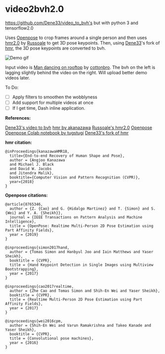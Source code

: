 
# video2bvh2.0
https://github.com/Dene33/video_to_bvh's but with python 3 and tensorflow2.0

Uses [Openpose](https://github.com/CMU-Perceptual-Computing-Lab/openpose) to crop frames around a single person and then uses [hmr2.0](https://github.com/russoale/hmr2.0) by [Russoale](https://github.com/russoale) to get 3D pose keypoints. Then, using [Dene33](https://github.com/Dene33/)'s fork of [hmr](https://github.com/Dene33/hmr), the 3D pose keypoints are converted to bvh.

![Demo gif](media/rough_demo.gif)

Input video is [Man dancing on rooftop](https://www.pexels.com/video/man-dancing-on-rooftop-2795750/) by [cottonbro](https://www.pexels.com/@cottonbro). The bvh on the left is lagging slightly behind the video on the right. Will upload better demo videos later.

To Do:

 - [ ] Apply filters to smoothen the wobblyness
 - [ ] Add support for multiple videos at once
 - [ ] If I get time, Dash inline application.

**References:**

[Dene33's video to bvh](https://github.com/Dene33/video_to_bvh)
[hmr by akanazawa](https://github.com/akanazawa/hmr)
[Russoale's hmr2.0](https://github.com/russoale/hmr2.0)
[Openpose](
https://github.com/CMU-Perceptual-Computing-Lab/openpose)
[Openpose Colab notebook by tugstugi](https://colab.research.google.com/github/tugstugi/dl-colab-notebooks/blob/master/notebooks/OpenPose.ipynb)
[Dene33's fork of hmr](https://github.com/Dene33/hmr)

**hmr citation:**
```
@inProceedings{kanazawaHMR18,
  title={End-to-end Recovery of Human Shape and Pose},
  author = {Angjoo Kanazawa
  and Michael J. Black
  and David W. Jacobs
  and Jitendra Malik},
  booktitle={Computer Vision and Pattern Recognition (CVPR)},
  year={2018}
}
```
**Openpose citations:**
``````
@article{8765346,
  author = {Z. {Cao} and G. {Hidalgo Martinez} and T. {Simon} and S. {Wei} and Y. A. {Sheikh}},
  journal = {IEEE Transactions on Pattern Analysis and Machine Intelligence},
  title = {OpenPose: Realtime Multi-Person 2D Pose Estimation using Part Affinity Fields},
  year = {2019}
}

@inproceedings{simon2017hand,
  author = {Tomas Simon and Hanbyul Joo and Iain Matthews and Yaser Sheikh},
  booktitle = {CVPR},
  title = {Hand Keypoint Detection in Single Images using Multiview Bootstrapping},
  year = {2017}
}

@inproceedings{cao2017realtime,
  author = {Zhe Cao and Tomas Simon and Shih-En Wei and Yaser Sheikh},
  booktitle = {CVPR},
  title = {Realtime Multi-Person 2D Pose Estimation using Part Affinity Fields},
  year = {2017}
}

@inproceedings{wei2016cpm,
  author = {Shih-En Wei and Varun Ramakrishna and Takeo Kanade and Yaser Sheikh},
  booktitle = {CVPR},
  title = {Convolutional pose machines},
  year = {2016}
}
``````

